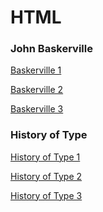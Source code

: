 HTML
====

### John Baskerville

[Baskerville 1](https://cal-orr.github.io/john_baskerville/johnbaskerville.html)

[Baskerville 2](https://cal-orr.github.io/john_baskerville/johnbaskerville2.html)

[Baskerville 3](https://cal-orr.github.io/john_baskerville/johnbaskerville3.html)


### History of Type

[History of Type 1](https://cal-orr.github.io/john_baskerville/type1.html)

[History of Type 2](https://cal-orr.github.io/john_baskerville/type2.html)

[History of Type 3](https://cal-orr.github.io/john_baskerville/type3.html)

